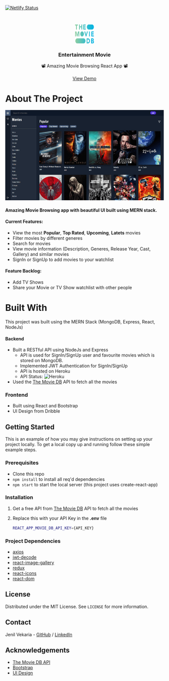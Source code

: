 <!-- PROJECT SHIELDS -->
<!--
*** I'm using markdown "reference style" links for readability.
*** Reference links are enclosed in brackets [ ] instead of parentheses ( ).
*** See the bottom of this document for the declaration of the reference variables
*** for contributors-url, forks-url, etc. This is an optional, concise syntax you may use.
*** https://www.markdownguide.org/basic-syntax/#reference-style-links
-->
[![Netlify Status](https://api.netlify.com/api/v1/badges/59daef64-c743-4641-8eb7-1a685f50a7ae/deploy-status)](https://app.netlify.com/sites/entertainmentmovie/deploys)



<!-- PROJECT LOGO -->
<br />
<p align="center">
  <a href="https://entertainmentmovie.netlify.app/">
    <img src="public/movieApp.svg" alt="Logo" width="60" height="60">
  </a>

  <h3 align="center">Entertainment Movie</h3>

  <p align="center">
    📽️ Amazing Movie Browsing React App 📽️
    <br />
    <br />
    <a href="https://entertainmentmovie.netlify.app/">View Demo</a>
  </p>
</p>


<!-- ABOUT THE PROJECT -->
# About The Project

  <a href="https://entertainmentmovie.netlify.app/">
    <img src="images/project_gif.gif" alt="Logo">
  </a>

#### Amazing Movie Browsing app with beautiful UI built using MERN stack.

#### Current Features:
- View the most <strong>Popular</strong>, <strong>Top Rated</strong>, <strong>Upcoming</strong>, <strong>Latets</strong> movies
- Filter movies by different generes
- Search for movies
- View movie information (Description, Generes, Release Year, Cast, Gallery) and similar movies
- SignIn or SignUp to add movies to your watchlist

#### Feature Backlog:
- Add TV Shows
- Share your Movie or TV Show watchlist with other people

# Built With

This project was built using the MERN Stack (MongoDB, Express, React, NodeJs)

#### Backend
- Built a RESTful API using NodeJs and Express
  - API is used for SignIn/SignUp user and favourite movies which is stored on MongoDB.
  - Implemented JWT Authentication for SignIn/SignUp
  - API is hosted on Heroku
  - API Status: ![Heroku](https://heroku-badge.herokuapp.com/?app=entertainmentmovie)
- Used the [The Movie DB](https://developers.themoviedb.org/3/getting-started) API to fetch all the movies

### Frontend
- Built using React and Bootstrap
- UI Design from Dribble

<!-- GETTING STARTED -->
## Getting Started
This is an example of how you may give instructions on setting up your project locally. To get a local copy up and running follow these simple example steps.

### Prerequisites
- Clone this repo
- `npm install` to install all req'd dependencies
- `npm start` to start the local server (this project uses create-react-app)

### Installation

1. Get a free API from [The Movie DB](https://developers.themoviedb.org/3/getting-started) API to fetch all the movies

2. Replace this with your API Key in the <strong>.env</strong> file
   ```sh
   REACT_APP_MOVIE_DB_API_KEY={API_KEY}
   ```
  
### Project Dependencies
- [axios](https://www.npmjs.com/package/axios)
- [jwt-decode](https://www.npmjs.com/package/jwt-decode)
- [react-image-gallery](https://www.npmjs.com/package/react-image-gallery)
- [redux](https://www.npmjs.com/package/redux)
- [react-icons](https://www.npmjs.com/package/react-icons)
- [react-dom](https://www.npmjs.com/package/react-dom)


<!-- LICENSE -->
## License

Distributed under the MIT License. See `LICENSE` for more information.


<!-- CONTACT -->
## Contact

Jenil Vekaria - [GitHub](https://github.com/Jenil-Vekaria) / [LinkedIn](https://www.linkedin.com/in/jenil-vekaria)

<!-- ACKNOWLEDGEMENTS -->
## Acknowledgements
* [The Movie DB API](https://developers.themoviedb.org/3/getting-started)
* [Bootstrap](https://getbootstrap.com)
* [UI Design](https://dribbble.com/shots/2983800-Online-cinema/attachments/621936)
